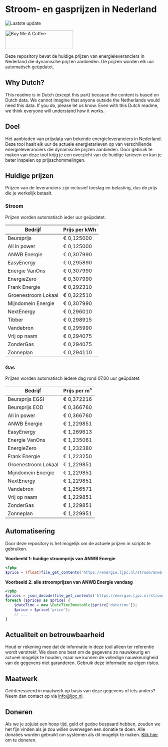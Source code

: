 # Stroom- en gasprijzen in Nederland

![Laatste update](https://img.shields.io/badge/laatste%20update-2025--06--16%2007%3A00%20CET-brightgreen)

<a href="https://www.buymeacoffee.com/Lars-" target="_blank"><img src="https://cdn.buymeacoffee.com/buttons/v2/default-orange.png" alt="Buy Me A Coffee" height="60" style="height: 60px !important;width: 217px !important;" ></a>

Deze repository bevat de huidige prijzen van energieleveranciers in Nederland die dynamische prijzen aanbieden. De prijzen worden elk uur automatisch geüpdatet.

## Why Dutch?

This readme is in Dutch (except this part) because the content is based on Dutch data. We cannot imagine that anyone outside the Netherlands would need this data. If you do, please let us know. Even with this Dutch readme, we think
everyone will understand how it works.

## Doel

Het aanbieden van prijsdata van bekende energieleveranciers in Nederland. Deze tool haalt elk uur de actuele energietarieven op van verschillende energieleveranciers die dynamische prijzen aanbieden. Door gebruik te maken van deze tool
krijg je een overzicht van de huidige tarieven en kun je beter inspelen op prijsschommelingen.

## Huidige prijzen

Prijzen van de leveranciers zijn inclusief toeslag en belasting, dus de prijs die je werkelijk betaalt.

### Stroom

Prijzen worden automatisch ieder uur geüpdatet.

 Bedrijf | Prijs per kWh 
---------|---------------
Beursprijs | € 0,125000
All in power | € 0,125000
ANWB Energie | € 0,307990
EasyEnergy | € 0,295890
Energie VanOns | € 0,307990
EnergieZero | € 0,307990
Frank Energie | € 0,292310
Groenestroom Lokaal | € 0,322510
Mijndomein Energie | € 0,307990
NextEnergy | € 0,296010
Tibber | € 0,298915
Vandebron | € 0,295990
Vrij op naam | € 0,294075
ZonderGas | € 0,294075
Zonneplan | € 0,294110


### Gas

Prijzen worden automatisch iedere dag rond 07.00 uur geüpdatet.

 Bedrijf | Prijs per m³ 
---------|--------------
Beursprijs EGSI | € 0,372216
Beursprijs EOD | € 0,366760
All in power | € 0,366760
ANWB Energie | € 1,229851
EasyEnergy | € 1,269613
Energie VanOns | € 1,235061
EnergieZero | € 1,232380
Frank Energie | € 1,223250
Groenestroom Lokaal | € 1,229851
Mijndomein Energie | € 1,229851
NextEnergy | € 1,229851
Vandebron | € 1,256571
Vrij op naam | € 1,229851
ZonderGas | € 1,229851
Zonneplan | € 1,229951


## Automatisering

Door deze repository is het mogelijk om de actuele prijzen in scripts te gebruiken.

**Voorbeeld 1: huidige stroomprijs van ANWB Energie**

```php
<?php
$price = (float)file_get_contents('https://energie.ljpc.nl/stroom/anwb-energie-nu.txt');

```

**Voorbeeld 2: alle stroomprijzen van ANWB Energie vandaag**

```php
<?php
$prices = json_decode(file_get_contents('https://energie.ljpc.nl/stroom/all-in-power-vandaag.json'),true);
foreach ($prices as $price) {
    $dateTime = new \DateTimeImmutable($price['datetime']);
    $price = $price['price'];
    // ...
}
```

## Actualiteit en betrouwbaarheid

Houd er rekening mee dat de informatie in deze tool alleen ter referentie wordt verstrekt. We doen ons best om de gegevens zo nauwkeurig en actueel mogelijk te houden, maar we kunnen de volledige nauwkeurigheid van de gegevens niet
garanderen. Gebruik deze informatie op eigen risico.

## Maatwerk

Geïnteresseerd in maatwerk op basis van deze gegevens of iets anders? Neem dan contact op
via [info@ljpc.nl](mailto:info@ljpc.nl?subject=Energie%20prijzen).

## Doneren

Als we je zojuist een hoop tijd, geld of gedoe bespaard hebben, zouden we het fijn vinden als je zou willen overwegen een
donatie te doen. Alle donaties worden gebruikt om systemen als dit mogelijk te
maken. [Klik hier](https://www.buymeacoffee.com/Lars-) om te doneren.
